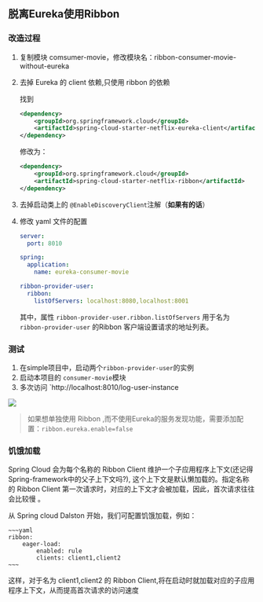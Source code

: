 ## 脱离Eureka使用Ribbon
### 改造过程
  1. 复制模块 comsumer-movie，修改模块名：ribbon-consumer-movie-without-eureka

  2. 去掉 Eureka 的 client 依赖,只使用 ribbon 的依赖

     找到

     ~~~xml
     <dependency>
         <groupId>org.springframework.cloud</groupId>
         <artifactId>spring-cloud-starter-netflix-eureka-client</artifactId>
     </dependency>	
     ~~~

     修改为：

     ~~~xml
     <dependency>
         <groupId>org.springframework.cloud</groupId>
         <artifactId>spring-cloud-starter-netflix-ribbon</artifactId>
     </dependency>
     ~~~

     

  3. 去掉启动类上的 `@EnableDiscoveryClient`注解（**如果有的话**）

  4. 修改 yaml 文件的配置

     ~~~yaml
     server:
       port: 8010
     
     spring:
       application:
         name: eureka-consumer-movie
     
     ribbon-provider-user:
       ribbon:
         listOfServers: localhost:8080,localhost:8001
     ~~~

     其中，属性 `ribbon-provider-user.ribbon.listOfServers` 用于名为 `ribbon-provider-user` 的Ribbon 客户端设置请求的地址列表。

### 测试

1. 在simple项目中，启动两个`ribbon-provider-user`的实例
2. 启动本项目的 `consumer-movie`模块
3. 多次访问 `http://localhost:8010/log-user-instance

![](http://pooccqcjj.bkt.clouddn.com/QQ%E6%88%AA%E5%9B%BE20190324001955.png)

>如果想单独使用 Ribbon ,而不使用Eureka的服务发现功能，需要添加配置：`ribbon.eureka.enable=false`


### 饥饿加载
Spring Cloud 会为每个名称的 Ribbon Client 维护一个子应用程序上下文(还记得Spring-framework中的父子上下文吗?),
这个上下文是默认懒加载的。指定名称的 Ribbon Client 第一次请求时，对应的上下文才会被加载，因此，首次请求往往会比较慢
。

从 Spring cloud Dalston 开始，我们可配置饥饿加载，例如：
    
    ~~~yaml
    ribbon:
        eager-load:
            enabled: rule
            clients: client1,client2
    ~~~
这样，对于名为 client1,client2 的 Ribbon Client,将在启动时就加载对应的子应用程序上下文，从而提高首次请求的访问速度
